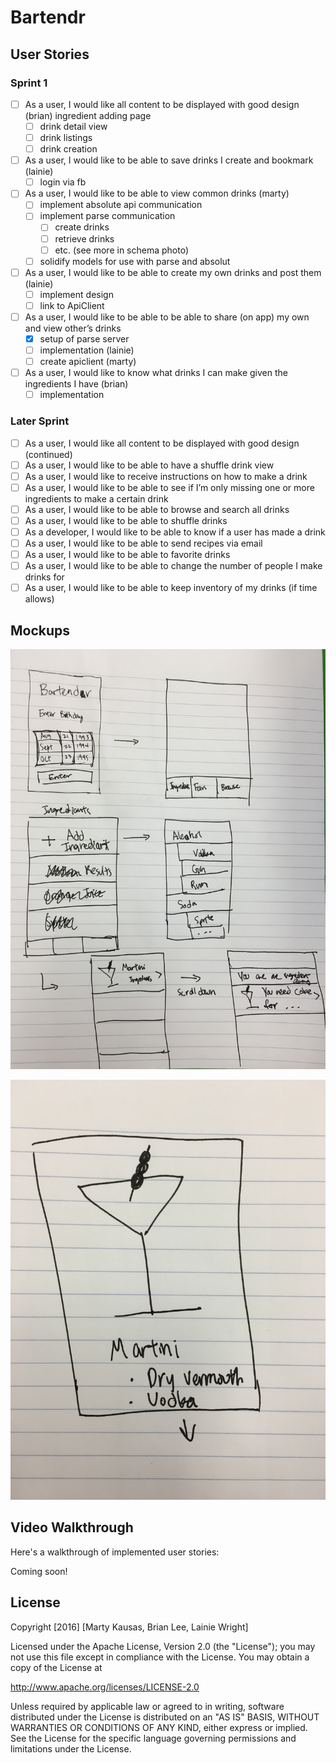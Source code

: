 # Bartendr 

## User Stories

### Sprint 1
- [ ] As a user, I would like all content to be displayed with good design (brian)
ingredient adding page 
    - [ ] drink detail view 
    - [ ] drink listings 
    - [ ] drink creation

- [ ] As a user, I would like to be able to save drinks I create and bookmark (lainie) 
    - [ ] login via fb

- [ ] As a user, I would like to be able to view common drinks (marty)
    - [ ] implement absolute api communication
    - [ ] implement parse communication
        - [ ] create drinks
        - [ ] retrieve drinks
        - [ ] etc. (see more in schema photo)
    - [ ] solidify models for use with parse and absolut

- [ ] As a user, I would like to be able to create my own drinks and post them (lainie)
    - [ ] implement design
    - [ ] link to ApiClient

- [ ] As a user, I would like to be able to be able to share (on app) my own and view other’s drinks
    - [X] setup of parse server 
    - [ ] implementation (lainie)
    - [ ] create apiclient (marty)

- [ ] As a user, I would like to know what drinks I can make given the ingredients I have (brian)
    - [ ] implementation

### Later Sprint 

- [ ] As a user, I would like all content to be displayed with good design (continued)
- [ ] As a user, I would like to be able to have a shuffle drink view
- [ ] As a user, I would like to receive instructions on how to make a drink
- [ ] As a user, I would like to be able to see if I’m only missing one or more ingredients to make a certain drink
- [ ] As a user, I would like to be able to browse and search all drinks
- [ ] As a user, I would like to be able to shuffle drinks 
- [ ] As a developer, I would like to be able to know if a user has made a drink
- [ ] As a user, I would like to be able to send recipes via email
- [ ] As a user, I would like to be able to favorite drinks
- [ ] As a user, I would like to be able to change the number of people I make drinks for
- [ ] As a user, I would like to be able to keep inventory of my drinks (if time allows)

## Mockups

![alt tag](https://raw.githubusercontent.com/FoodForThought4/Bartender/master/mockups/full_wireframe.JPG "Mockup Image 1") 

![alt tag](https://raw.githubusercontent.com/FoodForThought4/Bartender/master/mockups/single_drink.JPG "Mockup Image 2") 

## Video Walkthrough 

Here's a walkthrough of implemented user stories:

Coming soon!
<!-- ![alt tag](https://raw.githubusercontent.com/mkausas/Yelp/master/demo.gif "Video Walkthrough") 

GIF created with [LiceCap](http://www.cockos.com/licecap/). -->

## License

Copyright [2016] [Marty Kausas, Brian Lee, Lainie Wright]

Licensed under the Apache License, Version 2.0 (the "License");
you may not use this file except in compliance with the License.
You may obtain a copy of the License at

http://www.apache.org/licenses/LICENSE-2.0

Unless required by applicable law or agreed to in writing, software
distributed under the License is distributed on an "AS IS" BASIS,
WITHOUT WARRANTIES OR CONDITIONS OF ANY KIND, either express or implied.
See the License for the specific language governing permissions and
limitations under the License.
